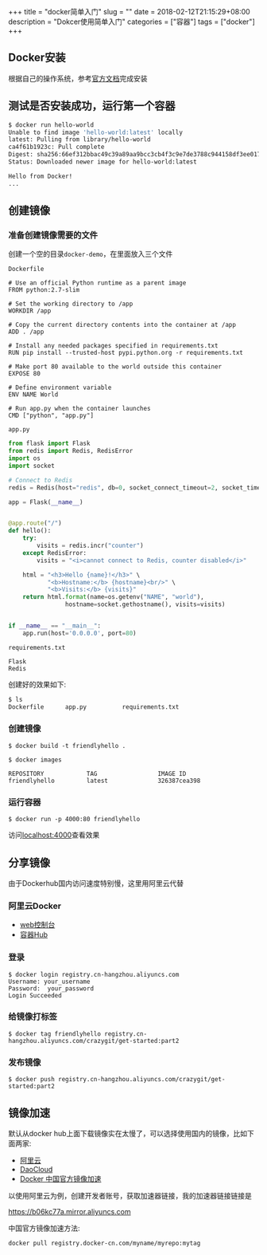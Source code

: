 
+++
title = "docker简单入门"
slug = ""
date = 2018-02-12T21:15:29+08:00
description = "Dokcer使用简单入门"
categories = ["容器"]
tags = ["docker"]
+++

## Docker安装

根据自己的操作系统，参考[官方文档](https://docs.docker.com/install/)完成安装

## 测试是否安装成功，运行第一个容器

```bash
$ docker run hello-world
Unable to find image 'hello-world:latest' locally
latest: Pulling from library/hello-world
ca4f61b1923c: Pull complete
Digest: sha256:66ef312bbac49c39a89aa9bcc3cb4f3c9e7de3788c944158df3ee0176d32b751
Status: Downloaded newer image for hello-world:latest

Hello from Docker!
...
```

## 创建镜像

### 准备创建镜像需要的文件

创建一个空的目录`docker-demo`，在里面放入三个文件

`Dockerfile`

```
# Use an official Python runtime as a parent image
FROM python:2.7-slim

# Set the working directory to /app
WORKDIR /app

# Copy the current directory contents into the container at /app
ADD . /app

# Install any needed packages specified in requirements.txt
RUN pip install --trusted-host pypi.python.org -r requirements.txt

# Make port 80 available to the world outside this container
EXPOSE 80

# Define environment variable
ENV NAME World

# Run app.py when the container launches
CMD ["python", "app.py"]
```

`app.py`

```python
from flask import Flask
from redis import Redis, RedisError
import os
import socket

# Connect to Redis
redis = Redis(host="redis", db=0, socket_connect_timeout=2, socket_timeout=2)

app = Flask(__name__)


@app.route("/")
def hello():
    try:
        visits = redis.incr("counter")
    except RedisError:
        visits = "<i>cannot connect to Redis, counter disabled</i>"

    html = "<h3>Hello {name}!</h3>" \
           "<b>Hostname:</b> {hostname}<br/>" \
           "<b>Visits:</b> {visits}"
    return html.format(name=os.getenv("NAME", "world"),
                hostname=socket.gethostname(), visits=visits)


if __name__ == "__main__":
    app.run(host='0.0.0.0', port=80)
```

`requirements.txt`

```
Flask
Redis
```

创建好的效果如下:

```	bash
$ ls
Dockerfile		app.py			requirements.txt
```

### 创建镜像

```
$ docker build -t friendlyhello .

$ docker images

REPOSITORY            TAG                 IMAGE ID
friendlyhello         latest              326387cea398
```

### 运行容器

```
$ docker run -p 4000:80 friendlyhello
```
访问<localhost:4000>查看效果


## 分享镜像
由于Dockerhub国内访问速度特别慢，这里用阿里云代替

### 阿里云Docker

* [web控制台](https://cr.console.aliyun.com/)
* [容器Hub](https://dev.aliyun.com/search.html)

### 登录

```
$ docker login registry.cn-hangzhou.aliyuncs.com
Username: your_username
Password:  your_password
Login Succeeded
```

### 给镜像打标签

```
$ docker tag friendlyhello registry.cn-hangzhou.aliyuncs.com/crazygit/get-started:part2
```

### 发布镜像

```
$ docker push registry.cn-hangzhou.aliyuncs.com/crazygit/get-started:part2
```

## 镜像加速

默认从docker hub上面下载镜像实在太慢了，可以选择使用国内的镜像，比如下面两家:

* [阿里云](https://cr.console.aliyun.com/)
* [DaoCloud](http://get.daocloud.io/)
* [Docker 中国官方镜像加速](https://www.docker-cn.com/registry-mirror)

以使用阿里云为例，创建开发者账号，获取加速器链接，我的加速器链接链接是

<https://b06kc77a.mirror.aliyuncs.com>

中国官方镜像加速方法:

```
docker pull registry.docker-cn.com/myname/myrepo:mytag
```
